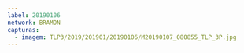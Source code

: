 ```yaml
---
label: 20190106
network: BRAMON
capturas:
  - imagem: TLP3/2019/201901/20190106/M20190107_080855_TLP_3P.jpg
---
```


